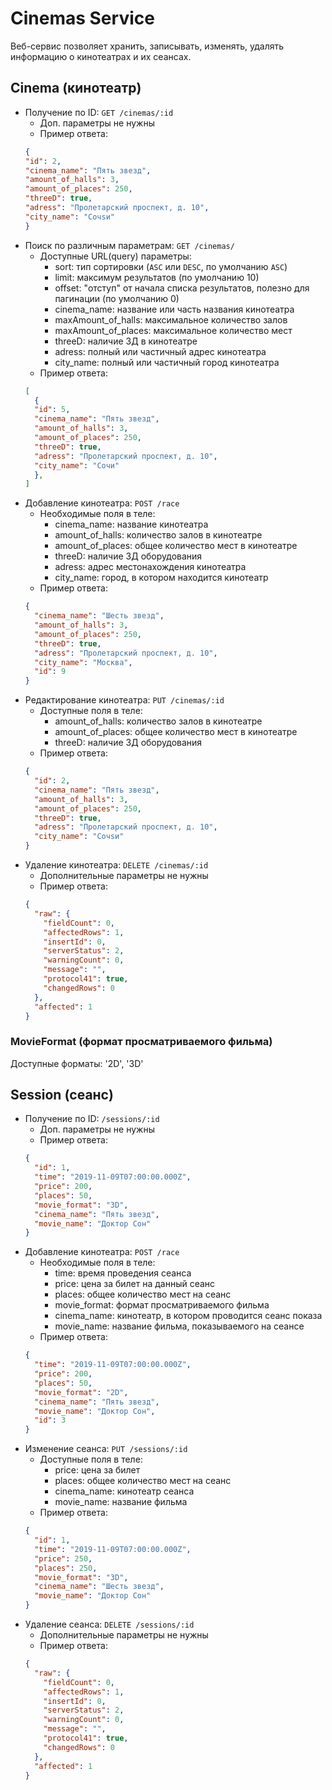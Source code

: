 # Cinemas Service
Веб-сервис позволяет хранить, записывать, изменять, удалять информацию о кинотеатрах и их сеансах.

## Cinema (кинотеатр)
- Получение по ID: `GET /cinemas/:id`
   - Доп. параметры не нужны
   - Пример ответа: 
   ```json 
  {
  "id": 2,
  "cinema_name": "Пять звезд",
  "amount_of_halls": 3,
  "amount_of_places": 250,
  "threeD": true,
  "adress": "Пролетарский проспект, д. 10",
  "city_name": "Сочsи"
  }
   ```
- Поиск по различным параметрам: `GET /cinemas/`
    - Доступные URL(query) параметры:
        - sort: тип сортировки (`ASC` или `DESC`, по умолчанию `ASC`)
        - limit: максимум результатов (по умолчанию 10)
        - offset: "отступ" от начала списка результатов, полезно для пагинации (по умолчанию 0)
        - cinema_name: название или часть названия кинотеатра
        - maxAmount_of_halls: максимальное количество залов
        - maxAmount_of_places: максимальное количество мест
        - threeD: наличие 3Д в кинотеатре
        - adress: полный или частичный адрес кинотеатра
        - city_name: полный или частичный город кинотеатра
    - Пример ответа: 
    ```json 
    [
      {
      "id": 5,
      "cinema_name": "Пять звезд",
      "amount_of_halls": 3,
      "amount_of_places": 250,
      "threeD": true,
      "adress": "Пролетарский проспект, д. 10",
      "city_name": "Сочи"
      },
    ]
    ```
- Добавление кинотеатра: `POST /race`
    - Необходимые поля в теле: 
        - cinema_name: название кинотеатра
        - amount_of_halls: количество залов в кинотеатре
        - amount_of_places: общее количество мест в кинотеатре
        - threeD: наличие 3Д оборудования
        - adress: адрес местонахождения кинотеатра
        - city_name: город, в котором находится кинотеатр
    - Пример ответа: 
    ```json
    {
      "cinema_name": "Шесть звезд",
      "amount_of_halls": 3,
      "amount_of_places": 250,
      "threeD": true,
      "adress": "Пролетарский проспект, д. 10",
      "city_name": "Москва",
      "id": 9
    }
    ```   
- Редактирование кинотеатра: `PUT /cinemas/:id`
    - Доступные поля в теле:
        - amount_of_halls: количество залов в кинотеатре
        - amount_of_places: общее количество мест в кинотеатре
        - threeD: наличие 3Д оборудования
    - Пример ответа: 
    ```json
    {
      "id": 2,
      "cinema_name": "Пять звезд",
      "amount_of_halls": 3,
      "amount_of_places": 250,
      "threeD": true,
      "adress": "Пролетарский проспект, д. 10",
      "city_name": "Сочsи"
    }
    ```
- Удаление кинотеатра: `DELETE /cinemas/:id`
    - Дополнительные параметры не нужны
    - Пример ответа: 
    ```json
    {
      "raw": {
        "fieldCount": 0,
        "affectedRows": 1,
        "insertId": 0,
        "serverStatus": 2,
        "warningCount": 0,
        "message": "",
        "protocol41": true,
        "changedRows": 0
      },
      "affected": 1
    }
    ```

### MovieFormat (формат просматриваемого фильма)
Доступные форматы: '2D', '3D' 
## Session (сеанс)
- Получение по ID: `/sessions/:id`
    - Доп. параметры не нужны
    - Пример ответа:
    ```json
    {
      "id": 1,
      "time": "2019-11-09T07:00:00.000Z",
      "price": 200,
      "places": 50,
      "movie_format": "3D",
      "cinema_name": "Пять звезд",
      "movie_name": "Доктор Сон"
    }
    ```
- Добавление кинотеатра: `POST /race`
    - Необходимые поля в теле: 
        - time: время проведения сеанса
        - price: цена за билет на данный сеанс
        - places: общее количество мест на сеанс
        - movie_format: формат просматриваемого фильма
        - cinema_name: кинотеатр, в котором проводится сеанс показа
        - movie_name: название фильма, показываемого на сеансе
    - Пример ответа: 
    ```json
    {
      "time": "2019-11-09T07:00:00.000Z",
      "price": 200,
      "places": 50,
      "movie_format": "2D",
      "cinema_name": "Пять звезд",
      "movie_name": "Доктор Сон",
      "id": 3
    }
    ```   
- Изменение сеанса: `PUT /sessions/:id`
    - Доступные поля в теле:
        - price: цена за билет
        - places: общее количество мест на сеанс
        - cinema_name: кинотеатр сеанса
        - movie_name: название фильма
    - Пример ответа: 
    ```json
    {
      "id": 1,
      "time": "2019-11-09T07:00:00.000Z",
      "price": 250,
      "places": 250,
      "movie_format": "3D",
      "cinema_name": "Шесть звезд",
      "movie_name": "Доктор Сон"
    }
    ```   
- Удаление сеанса: `DELETE /sessions/:id`
    - Дополнительные параметры не нужны
    - Пример ответа: 
    ```json
    {
      "raw": {
        "fieldCount": 0,
        "affectedRows": 1,
        "insertId": 0,
        "serverStatus": 2,
        "warningCount": 0,
        "message": "",
        "protocol41": true,
        "changedRows": 0
      },
      "affected": 1
    }
    ```